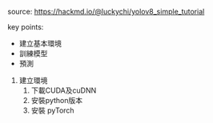 source: 
https://hackmd.io/@luckychi/yolov8_simple_tutorial

key points:
* 建立基本環境
* 訓練模型
* 預測

1. 建立環境
	1. 下載CUDA及cuDNN
	2. 安裝python版本
	3. 安裝 pyTorch